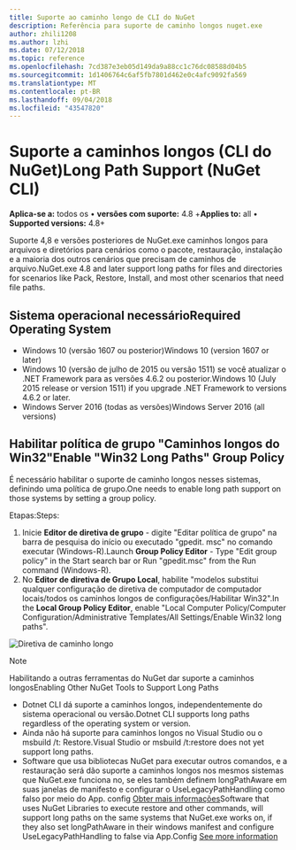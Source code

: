 ```yaml
---
title: Suporte ao caminho longo de CLI do NuGet
description: Referência para suporte de caminho longos nuget.exe
author: zhili1208
ms.author: lzhi
ms.date: 07/12/2018
ms.topic: reference
ms.openlocfilehash: 7cd387e3eb05d149da9a88cc1c76dc08588d04b5
ms.sourcegitcommit: 1d1406764c6af5fb7801d462e0c4afc9092fa569
ms.translationtype: MT
ms.contentlocale: pt-BR
ms.lasthandoff: 09/04/2018
ms.locfileid: "43547820"
---
```

# <a name="long-path-support-nuget-cli"></a><span data-ttu-id="e3098-103">Suporte a caminhos longos (CLI do NuGet)</span><span class="sxs-lookup"><span data-stu-id="e3098-103">Long Path Support (NuGet CLI)</span></span>

<span data-ttu-id="e3098-104">**Aplica-se a:** todos os &bullet; **versões com suporte:** 4.8 +</span><span class="sxs-lookup"><span data-stu-id="e3098-104">**Applies to:** all &bullet; **Supported versions:** 4.8+</span></span>

<span data-ttu-id="e3098-105">Suporte 4,8 e versões posteriores de NuGet.exe caminhos longos para arquivos e diretórios para cenários como o pacote, restauração, instalação e a maioria dos outros cenários que precisam de caminhos de arquivo.</span><span class="sxs-lookup"><span data-stu-id="e3098-105">NuGet.exe 4.8 and later support long paths for files and directories for scenarios like Pack, Restore, Install, and most other scenarios that need file paths.</span></span>

## <a name="required-operating-system"></a><span data-ttu-id="e3098-106">Sistema operacional necessário</span><span class="sxs-lookup"><span data-stu-id="e3098-106">Required Operating System</span></span>

-   <span data-ttu-id="e3098-107">Windows 10 (versão 1607 ou posterior)</span><span class="sxs-lookup"><span data-stu-id="e3098-107">Windows 10 (version 1607 or later)</span></span>
-   <span data-ttu-id="e3098-108">Windows 10 (versão de julho de 2015 ou versão 1511) se você atualizar o .NET Framework para as versões 4.6.2 ou posterior.</span><span class="sxs-lookup"><span data-stu-id="e3098-108">Windows 10 (July 2015 release or version 1511) if you upgrade .NET Framework to versions 4.6.2 or later.</span></span>
-   <span data-ttu-id="e3098-109">Windows Server 2016 (todas as versões)</span><span class="sxs-lookup"><span data-stu-id="e3098-109">Windows Server 2016 (all versions)</span></span>

## <a name="enable-win32-long-paths-group-policy"></a><span data-ttu-id="e3098-110">Habilitar política de grupo "Caminhos longos do Win32"</span><span class="sxs-lookup"><span data-stu-id="e3098-110">Enable "Win32 Long Paths" Group Policy</span></span>

<span data-ttu-id="e3098-111">É necessário habilitar o suporte de caminho longos nesses sistemas, definindo uma política de grupo.</span><span class="sxs-lookup"><span data-stu-id="e3098-111">One needs to enable long path support on those systems by setting a group policy.</span></span>

<span data-ttu-id="e3098-112">Etapas:</span><span class="sxs-lookup"><span data-stu-id="e3098-112">Steps:</span></span>
1. <span data-ttu-id="e3098-113">Inicie **Editor de diretiva de grupo** - digite "Editar política de grupo" na barra de pesquisa do início ou executado "gpedit. msc" no comando executar (Windows-R).</span><span class="sxs-lookup"><span data-stu-id="e3098-113">Launch **Group Policy Editor** - Type "Edit group policy" in the Start search bar or Run "gpedit.msc" from the Run command (Windows-R).</span></span>
2. <span data-ttu-id="e3098-114">No **Editor de diretiva de Grupo Local**, habilite "modelos substitui qualquer configuração de diretiva de computador de computador locais/todos os caminhos longos de configurações/Habilitar Win32".</span><span class="sxs-lookup"><span data-stu-id="e3098-114">In the **Local Group Policy Editor**, enable "Local Computer Policy/Computer Configuration/Administrative Templates/All Settings/Enable Win32 long paths".</span></span>

![Diretiva de caminho longo](media/LongPathPolicy.png)


> [!Note]
> <span data-ttu-id="e3098-116">Habilitando a outras ferramentas do NuGet dar suporte a caminhos longos</span><span class="sxs-lookup"><span data-stu-id="e3098-116">Enabling Other NuGet Tools to Support Long Paths</span></span>
>
> -   <span data-ttu-id="e3098-117">Dotnet CLI dá suporte a caminhos longos, independentemente do sistema operacional ou versão.</span><span class="sxs-lookup"><span data-stu-id="e3098-117">Dotnet CLI supports long paths regardless of the operating system or version.</span></span>
> -   <span data-ttu-id="e3098-118">Ainda não há suporte para caminhos longos no Visual Studio ou o msbuild /t: Restore.</span><span class="sxs-lookup"><span data-stu-id="e3098-118">Visual Studio or msbuild /t:restore does not yet support long paths.</span></span>
> -   <span data-ttu-id="e3098-119">Software que usa bibliotecas NuGet para executar outros comandos, e a restauração será dão suporte a caminhos longos nos mesmos sistemas que NuGet.exe funciona no, se eles também definem longPathAware em suas janelas de manifesto e configurar o UseLegacyPathHandling como falso por meio do App. config [ Obter mais informações](https://blogs.msdn.microsoft.com/jeremykuhne/2016/07/30/net-4-6-2-and-long-paths-on-windows-10/)</span><span class="sxs-lookup"><span data-stu-id="e3098-119">Software that uses NuGet Libraries to execute restore and other commands, will support long paths on the same systems that NuGet.exe works on, if they also set longPathAware in their windows manifest and configure UseLegacyPathHandling to false via App.Config [See more information](https://blogs.msdn.microsoft.com/jeremykuhne/2016/07/30/net-4-6-2-and-long-paths-on-windows-10/)</span></span>

